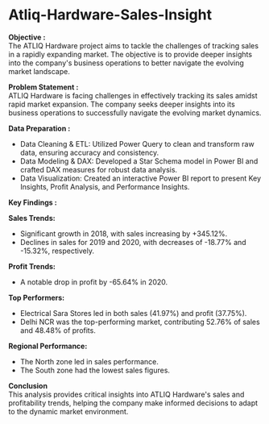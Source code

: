 # Atliq-Hardware-Sales-Insight

**Objective :**  
The ATLIQ Hardware project aims to tackle the challenges of tracking sales in a rapidly expanding market. The objective is to provide deeper insights into the company's business operations to better navigate the evolving market landscape.

**Problem Statement :**  
ATLIQ Hardware is facing challenges in effectively tracking its sales amidst rapid market expansion. The company seeks deeper insights into its business operations to successfully navigate the evolving market dynamics.

**Data Preparation :**
- Data Cleaning & ETL: Utilized Power Query to clean and transform raw data, ensuring accuracy and consistency.
- Data Modeling & DAX: Developed a Star Schema model in Power BI and crafted DAX measures for robust data analysis.
- Data Visualization: Created an interactive Power BI report to present Key Insights, Profit Analysis, and Performance Insights.

**Key Findings :**  

**Sales Trends:**
- Significant growth in 2018, with sales increasing by +345.12%.
- Declines in sales for 2019 and 2020, with decreases of -18.77% and -15.32%, respectively.

**Profit Trends:**
- A notable drop in profit by -65.64% in 2020.

**Top Performers:**
- Electrical Sara Stores led in both sales (41.97%) and profit (37.75%).
- Delhi NCR was the top-performing market, contributing 52.76% of sales and 48.48% of profits.

**Regional Performance:**
- The North zone led in sales performance.
- The South zone had the lowest sales figures.

**Conclusion**  
This analysis provides critical insights into ATLIQ Hardware's sales and profitability trends, helping the company make informed decisions to adapt to the dynamic market environment.
